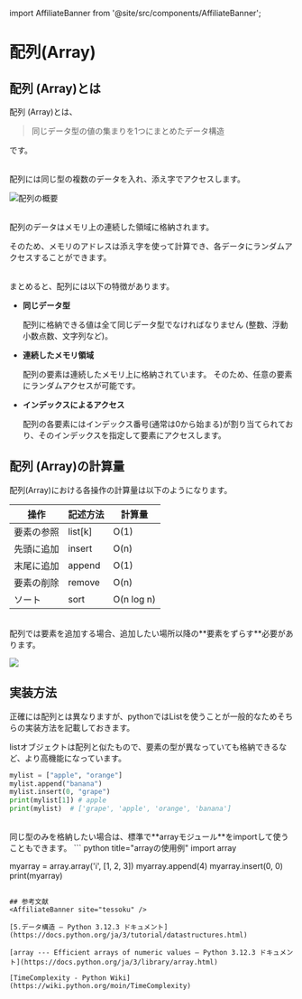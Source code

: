 import AffiliateBanner from '@site/src/components/AffiliateBanner';

# 配列(Array)

## 配列 (Array)とは

配列 (Array)とは、

> 同じデータ型の値の集まりを1つにまとめたデータ構造

です。<br/><br/>


配列には同じ型の複数のデータを入れ、添え字でアクセスします。

![配列の概要](https://res.cloudinary.com/dtilrevrm/image/upload/v1753353745/%E9%85%8D%E5%88%97%E3%81%AE%E6%A6%82%E8%A6%81_gwaega.jpg)
<br/><br/>


配列のデータはメモリ上の連続した領域に格納されます。

そのため、メモリのアドレスは添え字を使って計算でき、各データにランダムアクセスすることができます。<br/><br/>



まとめると、配列には以下の特徴があります。

- **同じデータ型**
  
    配列に格納できる値は全て同じデータ型でなければなりません
    (整数、浮動小数点数、文字列など)。

- **連続したメモリ領域**
    
    配列の要素は連続したメモリ上に格納されています。
    そのため、任意の要素にランダムアクセスが可能です。

- **インデックスによるアクセス**
  
    配列の各要素にはインデックス番号(通常は0から始まる)が割り当てられており、そのインデックスを指定して要素にアクセスします。


## 配列 (Array)の計算量
配列(Array)における各操作の計算量は以下のようになります。

| 操作       | 記述方法 | 計算量     |
| ---------- | -------- | ---------- |
| 要素の参照 | list[k]  | O(1)       |
| 先頭に追加 | insert   | O(n)       |
| 末尾に追加 | append   | O(1)       |
| 要素の削除 | remove   | O(n)       |
| ソート     | sort     | O(n log n) |

<br/>
配列では要素を追加する場合、追加したい場所以降の**要素をずらす**必要があります。


![](https://res.cloudinary.com/dtilrevrm/image/upload/%E9%85%8D%E5%88%97%E3%81%B8%E3%81%AE%E8%A6%81%E7%B4%A0%E3%81%AE%E8%BF%BD%E5%8A%A0_on0nkx.jpg)

## 実装方法
正確には配列とは異なりますが、pythonではListを使うことが一般的なためそちらの実装方法を記載しておきます。

listオブジェクトは配列と似たもので、要素の型が異なっていても格納できるなど、より高機能になっています。


``` python title="listの使用例"
mylist = ["apple", "orange"] 
mylist.append("banana") 
mylist.insert(0, "grape")
print(mylist[1]) # apple
print(mylist)  # ['grape', 'apple', 'orange', 'banana']
```

<br/>
同じ型のみを格納したい場合は、標準で**arrayモジュール**をimportして使うこともできます。
``` python title="arrayの使用例"
import array

myarray = array.array('i', [1, 2, 3]) 
myarray.append(4) 
myarray.insert(0, 0) 
print(myarray)
```

## 参考文献
<AffiliateBanner site="tessoku" />

[5.データ構造 — Python 3.12.3 ドキュメント](https://docs.python.org/ja/3/tutorial/datastructures.html)

[array --- Efficient arrays of numeric values — Python 3.12.3 ドキュメント](https://docs.python.org/ja/3/library/array.html)

[TimeComplexity - Python Wiki](https://wiki.python.org/moin/TimeComplexity)
